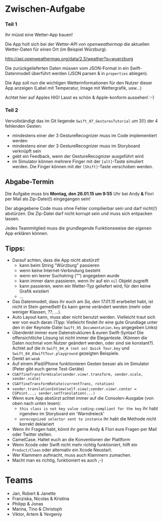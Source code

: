 # Zwischen-Aufgabe

### Teil 1
Ihr müsst eine Wetter-App bauen!

Die App holt sich bei der Wetter-API von _openweathermap_ die aktuellen Wetter-Daten für einen Ort (im Beispiel Würzburg).
 
<http://api.openweathermap.org/data/2.5/weather?q=wuerzburg>

Die zurückgelieferten Daten müssen vom JSON-Format in ein Swift-Datenmodell überführt werden (JSON parsen & in `properties` ablegen).

Die App soll nun die wichtigen Wetterinformationen für den Nutzer dieser App anzeigen (Label mit Temperatur, Image mit Wettergrafik, usw...)

Achtet hier auf Apples HIG! Lasst es schön & Apple-konform aussehen! :-)

### Teil 2
Vervollständigt das im Git liegende `Swift_07_GesturesTutorial` um 3(!) der 4 fehlenden Gesten:

- mindestens einer der 3 GestureRecognizer muss im Code implementiert werden
- mindestens einer der 3 GestureRecognizer muss im Storyboard verknüpft sein
- gebt ein Feedback, wenn der GestureRecognizer ausgeführt wird
- im Simulator können mehrere Finger mit der `[alt]`-Taste simuliert werden. Die Finger können mit der `[Shift]`-Taste verschoben werden.
 

## Abgabe-Termin
Die Aufgabe muss bis **Montag, den 26.01.15 um 9:55** Uhr bei Andy **&** Flori per Mail als Zip-Datei(!) eingegangen sein!

Der abgegebene Code muss ohne Fehler compilierbar sein und darf nicht(!) abstürzen. Die Zip-Datei darf nicht korrupt sein und muss sich entpacken lassen.

Jedes Teammitglied muss die grundlegende Funktionsweise der _eigenen_ App erklären können.



## Tipps:
- Darauf achten, dass die App nicht abstürzt!
  - kann beim String "Würzburg" passieren
  - wenn keine Internet-Verbindung besteht
  - wenn ein leerer Suchstring ("") angegeben wurde
  - kann immer dann passieren, wenn ihr auf ein `nil` Objekt zugreift 
  - kann passieren, wenn ein Wetter-Typ geliefert wird, für den keine Grafik existiert
  - ...
- Das Datenmodell, dass ihr euch am _Sa, den 17.01.15_ erarbeitet habt, ist nicht in Stein gemeißelt! Es kann gerne verändert werden (mehr oder weniger Klassen, ??, ...).
- Auto Layout kann, muss aber nicht benutzt werden. Vielleicht traut sich wer von euch daran (Tipp: Vielleicht findet ihr eine gute Grundlage unter den in der Keynote-Datei `Swift_05_Documentation.key` angegeben Links)
- Überdenkt immer eure Datenstrukturen & euren Swift-Syntax! Die offensichtliche Lösung ist nicht immer die Eleganteste. (Können die Daten nochmal vom Nutzer geändert werden, oder sind sie konstant?). Achtet auf die in `Swift_04_A (not so) Quick Tour.key` und `Swift_04_ASwiftTour.playground` gezeigten Beispiele.
- Denkt an `weak`
- Auf einem iPad/iPhone funktionieren Gesten besser als im Simulator (Peter gibt euch gerne Test-Geräte)
- `CGAffineTransformScale(sender.view!.transform, sender.scale, sender.scale)`
- `CGAffineTransformRotate(currentTrans, rotation)`
- `sender.translationInView(self.view);sender.view!.center = CGPoint...;
   sender.setTranslation(...)`
- Wenn eure App abstürzt achtet immer auf die Consolen-Ausgabe (von oben nach unten lesen):
  - `this class is not key value coding-compliant for the key` ihr habt irgendwo im Storyboard ein 'Warndreieck'
  - `unrecognized selector sent to instance` ihr habt die Methode nicht korrekt deklariert
- Wenn ihr Fragen habt, könnt ihr gerne Andy & Flori eure Fragen per Mail oder Twitter stellen.
- CamelCase. Haltet euch an die Konventionen der Plattform
- Wenn Xcode oder Swift nicht mehr richtig funktioniert, hilft ein `Product/Clean` oder alternativ ein Xcode Neustart.
- Wer Klammern aufmacht, muss auch Klammern zumachen.
- Macht man es richtig, funktioniert es auch ;-)


# Teams
- Jan, Robert & Janette
- Franziska, Nicolas & Kristina
- Philipp & Jonas
- Marina, Tino & Christoph
- Viktor, Artem & Yevgeniy
